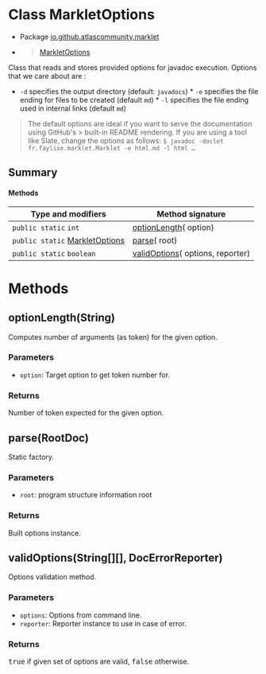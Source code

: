 # Class MarkletOptions

* Package [io.github.atlascommunity.marklet](Index.md)
*  > [MarkletOptions](MarkletOptions.md)

Class that reads and stores provided options for javadoc execution. Options that we care about
 are :

 * `-d` specifies the output directory (default: `javadocs`) * `-e` specifies the file ending
 for files to be created (default `md`) * `-l` specifies the file ending used in internal links
 (default `md`)

 > The default options are ideal if you want to serve the documentation using GitHub's >
 built-in README rendering. If you are using a tool like Slate, change the options as follows: ```
 $ javadoc -doclet fr.faylixe.marklet.Marklet -e html.md -l html … ```


## Summary
#### Methods
| Type and modifiers | Method signature |
| --- | --- |
| `public static` `int` | [optionLength](#optionlengthstring)( option) |
| `public static` [MarkletOptions](MarkletOptions.md) | [parse](#parserootdoc)( root) |
| `public static` `boolean` | [validOptions](#validoptionsstring-docerrorreporter)( options,  reporter) |



# Methods
## optionLength(String)
Computes number of arguments (as token) for the given option.

### **Parameters**
* `option`: Target option to get token number for.

### **Returns**
Number of token expected for the given option.



## parse(RootDoc)
Static factory.

### **Parameters**
* `root`: program structure information root

### **Returns**
Built options instance.



## validOptions(String[][], DocErrorReporter)
Options validation method.

### **Parameters**
* `options`: Options from command line.
* `reporter`: Reporter instance to use in case of error.

### **Returns**
<tt>true</tt> if given set of options are valid, <tt>false</tt> otherwise.





